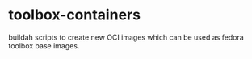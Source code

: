 # toolbox-containers
buildah scripts to create new OCI images which can be used as fedora toolbox base images.
